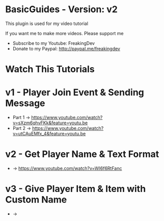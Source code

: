 # BasicGuides - Version: v2

This plugin is used for my video tutorial

If you want me to make more videos. Please support me
* Subscribe to my Youtube: FreakingDev
* Donate to my Paypal: http://paypal.me/freakingdev

# Watch This Tutorials

# v1 - Player Join Event & Sending Message
* Part 1 -> https://www.youtube.com/watch?v=sXzm6qhvFKk&feature=youtu.be
* Part 2 -> https://www.youtube.com/watch?v=utCAuEMfx_4&feature=youtu.be

# v2 - Get Player Name & Text Format
* -> https://www.youtube.com/watch?v=WI6f6RtFanc

# v3 - Give Player Item & Item with Custom Name
* ->
